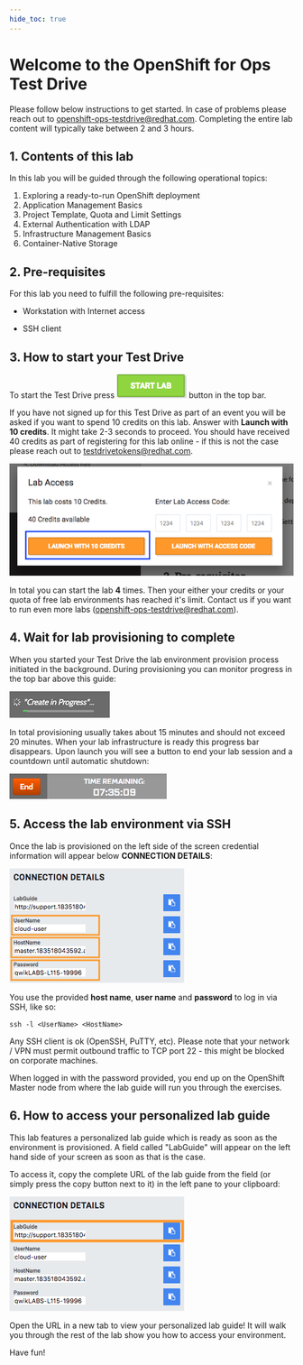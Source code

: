 ```yaml
---
hide_toc: true
---
```


# Welcome to the OpenShift for Ops Test Drive

Please follow below instructions to get started. In case of problems please reach out to [openshift-ops-testdrive@redhat.com](mailto:openshift-ops-testdrive@redhat.com).
Completing the entire lab content will typically take between 2 and 3 hours.

## 1. Contents of this lab

In this lab you will be guided through the following operational topics:

1. Exploring a ready-to-run OpenShift deployment
2. Application Management Basics
3. Project Template, Quota and Limit Settings
4. External Authentication with LDAP
5. Infrastructure Management Basics
6. Container-Native Storage

## 2. Pre-requisites

For this lab you need to fulfill the following pre-requisites:

- Workstation with Internet access

- SSH client

## 3. How to start your Test Drive

To start the Test Drive press ![START button](img/qwiklab-start-button.png) button in the top bar.

If you have not signed up for this Test Drive as part of an event you will be asked if you want to spend 10 credits on this lab. Answer with **Launch with 10 credits**. It might take 2-3 seconds to proceed.
You should have received 40 credits as part of registering for this lab online - if this is not the case please reach out to [testdrivetokens@redhat.com](mailto:testdrivetokens@redhat.com).

![Pay lab with credits](img/qwiklab-credits.png)

In total you can start the lab **4** times. Then your either your credits or your quota of free lab environments has reached it's limit. Contact us if you want to run even more labs ([openshift-ops-testdrive@redhat.com](mailto:openshift-ops-testdrive@redhat.com)).

## 4. Wait for lab provisioning to complete

When you started your Test Drive the lab environment provision process initiated in the background. During provisioning you can monitor progress in the top bar above this guide:

![Monitoring Lab Provisioning Progress](img/qwiklab-progress-bar.png)

In total provisioning usually takes about 15 minutes and should not exceed 20 minutes.
When your lab infrastructure is ready this progress bar disappears. Upon launch you will see a button to end your lab session and a countdown until automatic shutdown:

![Lab timer](img/qwiklab-end-button.png)

## 5. Access the lab environment via SSH

Once the lab is provisioned on the left side of the screen credential information will appear below **CONNECTION DETAILS**:

![Lab Credentials](img/qwiklab-lab-credentials.png)

You use the provided **host name**, **user name** and **password** to log in via SSH, like so:

~~~
ssh -l <UserName> <HostName>
~~~

Any SSH client is ok (OpenSSH, PuTTY, etc). Please note that your network / VPN must permit outbound traffic to TCP port 22 - this might be blocked on corporate machines.

When logged in with the password provided, you end up on the OpenShift Master node from where the lab guide will run you through the exercises.

## 6. How to access your personalized lab guide

This lab features a personalized lab guide which is ready as soon as the environment is provisioned. A field called "LabGuide" will appear on the left hand side of your screen as soon as that is the case.

To access it, copy the complete URL of the lab guide from the field (or simply press the copy button next to it) in the left pane to your clipboard:

![Accessing the lab guide](img/qwiklab-labguide-url.png)

Open the URL in a new tab to view your personalized lab guide!
It will walk you through the rest of the lab show you how to access your environment.

Have fun!
